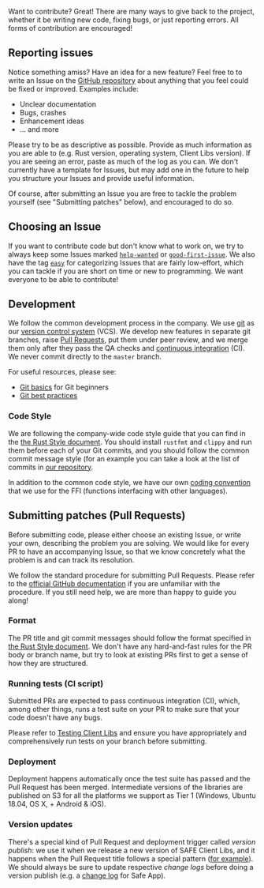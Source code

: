 Want to contribute? Great! There are many ways to give back to the project, whether it be writing new code, fixing bugs, or just reporting errors. All forms of contribution are encouraged!

## Reporting issues

Notice something amiss? Have an idea for a new feature? Feel free to to write an Issue on the [GitHub repository](https://github.com/maidsafe/safe_client_libs/issues) about anything that you feel could be fixed or improved. Examples include:

- Unclear documentation
- Bugs, crashes
- Enhancement ideas
- ... and more

Please try to be as descriptive as possible. Provide as much information as you are able to (e.g. Rust version, operating system, Client Libs version). If you are seeing an error, paste as much of the log as you can. We don't currently have a template for Issues, but may add one in the future to help you structure your Issues and provide useful information.

Of course, after submitting an Issue you are free to tackle the problem yourself (see "Submitting patches" below), and encouraged to do so.

## Choosing an Issue

If you want to contribute code but don't know what to work on, we try to always keep some Issues marked [`help-wanted`](https://github.com/maidsafe/safe_client_libs/issues?q=is%3Aissue+label%3A%22help+wanted%22+is%3Aopen) or [`good-first-issue`](https://github.com/maidsafe/safe_client_libs/issues?q=is%3Aissue+is%3Aopen+label%3A%22good+first+issue%22). We also have the tag [`easy`](https://github.com/maidsafe/safe_client_libs/issues?q=is%3Aissue+is%3Aopen+label%3Aeasy) for categorizing Issues that are fairly low-effort, which you can tackle if you are short on time or new to programming. We want everyone to be able to contribute!

## Development

We follow the common development process in the company. We use [git](https://git-scm.com/) as our [version control system](https://en.wikipedia.org/wiki/Version_control) (VCS). We develop new features in separate git branches, raise [Pull Requests](https://help.github.com/en/articles/about-pull-requests), put them under peer review, and we merge them only after they pass the QA checks and [continuous integration](https://en.wikipedia.org/wiki/Continuous_integration) (CI). We never commit directly to the `master` branch.

For useful resources, please see:

- [Git basics](https://git-scm.com/book/en/v1/Getting-Started-Git-Basics) for Git beginners
- [Git best practices](https://sethrobertson.github.io/GitBestPractices/)

### Code Style

We are following the company-wide code style guide that you can find in the [the Rust Style document](https://github.com/maidsafe/QA/blob/master/Documentation/Rust%20Style.md). You should install `rustfmt` and `clippy` and run them before each of your Git commits, and you should follow the common commit message style (for an example you can take a look at the list of commits in [our repository](https://github.com/maidsafe/safe_client_libs/commits/master).

In addition to the common code style, we have our own [coding convention](./FFI+calling+conventions) that we use for the FFI (functions interfacing with other languages).

## Submitting patches (Pull Requests)

Before submitting code, please either choose an existing Issue, or write your own, describing the problem you are solving. We would like for every PR to have an accompanying Issue, so that we know concretely what the problem is and can track its resolution.

We follow the standard procedure for submitting Pull Requests. Please refer to the [official GitHub documentation](https://help.github.com/articles/creating-a-pull-request/) if you are unfamiliar with the procedure. If you still need help, we are more than happy to guide you along!

### Format

The PR title and git commit messages should follow the format specified in [the Rust Style document](https://github.com/maidsafe/QA/blob/master/Documentation/Rust%20Style.md#git-commit-messages). We don't have any hard-and-fast rules for the PR body or branch name, but try to look at existing PRs first to get a sense of how they are structured.

### Running tests (CI script)

Submitted PRs are expected to pass continuous integration (CI), which, among other things, runs a test suite on your PR to make sure that your code doesn't have any bugs.

Please refer to [Testing Client Libs](./Testing-Client-Libs) and ensure you have appropriately and comprehensively run tests on your branch before submitting.

### Deployment

Deployment happens automatically once the test suite has passed and the Pull Request has been merged. Intermediate versions of the libraries are published on S3 for all the platforms we support as Tier 1 (Windows, Ubuntu 18.04, OS X, + Android & iOS).

### Version updates

There's a special kind of Pull Request and deployment trigger called *version publish*: we use it when we release a new version of SAFE Client Libs, and it happens when the Pull Request title follows a special pattern ([for example](https://github.com/maidsafe/safe_client_libs/pull/686)). We should always be sure to update respective *change logs* before doing a version publish (e.g. a [change log](https://github.com/maidsafe/safe_client_libs/blob/master/safe_app/CHANGELOG.md) for Safe App).